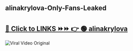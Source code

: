 
 ## alinakrylova-Only-Fans-Leaked

# <h2><a href="https://clipsfans.com/alinakrylova&ref=git">🔗 Click to LINKS ⏩⏩ 👉 🟢 alinakrylova </a></h2>

<a href="https://clipsfans.com/alinakrylova&ref=git" rel="nofollow" data-target="animated-image.originalLink"><img src="https://i.ibb.co.com/xMMVF88/686577567.gif" alt="Viral Video Original" style="max-width: 100%; display: inline-block;" data-target="animated-image.originalImage"></a>
